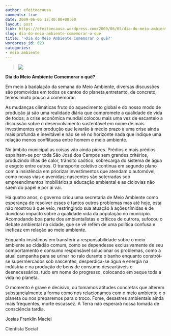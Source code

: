 ```yaml
---
author: efeitoecausa
comments: true
date: 2009-06-05 12:40:00+00:00
layout: post
link: https://efeitoecausa.wordpress.com/2009/06/05/dia-do-meio-ambiente-comemorar-o-que/
slug: dia-do-meio-ambiente-comemorar-o-que
title: '>Dia do Meio Ambiente Comemorar o quê?'
wordpress_id: 623
categories:
- meio ambiente
---
```


>[![](http://efeitoecausa.files.wordpress.com/2009/06/fodendoaterra.jpg?w=300)](http://efeitoecausa.files.wordpress.com/2009/06/fodendoaterra.jpg) 	 	 

**Dia do Meio Ambiente Comemorar o quê?**


  


Em meio à badalação da semana do Meio Ambiente, diversas discussões são promovidas em todos os cantos do planeta,entretanto, de concreto, temos muito pouco à comemorar.


  


As mudanças climáticas fruto do aquecimento global e do nosso modo de produção já são uma realidade diária que compromete a qualidade de vida de todos; a crise econômica mundial colocou mais uma vez de escanteio a discussão sobre o desenvolvimento sustentável em nome de mais investimentos em produção que levarão à médio prazo à uma crise ainda mais profunda e inevitável e não se vê no horizonte nada que indique uma relação menos conflituosa entre homem e meio ambiente.


  


No âmbito municipal as coisas vão ainda piores. Prédios e mais prédios espalham-se por toda São José dos Campos sem grandes critérios, produzindo ilhas de calor, trânsito caótico, sobrecarga do sistema de água e esgoto entre outros. O transporte coletivo continua em segundo plano com a insistência em priorizar investimentos que atendam o automóvel, como novas vias e avenidas; nascentes são soterradas sob empreendimentos imobiliários;a  educação ambiental e as ciclovias não saem do papel e por ai vai.


  


Há quatro anos, o governo criou uma secretaria de Meio Ambiente como esperança de resolver esses e tantos outros problemas mas até hoje, esta não mostrou à que veio, restringindo sua atuação à ações tímidas e de duvidoso impacto sobre a qualidade vida da população no município. Acomodando boa parte dos ambientalistas e críticos de outrora, sufocou o debate ambiental na cidade, que se vê refém de uma política confusa e ineficaz em relação ao meio ambiente.


  


Enquanto insistimos em transferir a responsabilidade sobre o meio ambiente ao cidadão comum, como se dependesse exclusivamente de seu comportamento e consumo responsável solucionar os problemas, como a atual campanha para se urinar no ralo durante o banho enquanto constrói-se supermercados sob nascentes, desperdiça-se água e energia na indústria  e na produção de bens de consumo descartáveis e desnecessários, tudo em nome do progresso, colocando em xeque toda a vida no planeta.


  


O momento é grave e decisivo, ou tomamos atitudes concretas que alterem substancialmente a forma como nos relacionamos com o meio ambiente e o planeta ou nos preparemos para o troco. Fome, desastres ambientais ainda mais frequentes, morte escassez. A Terra não esperará nossa tomada de consciência tardia.


  


Josias Franklin Maciel

Cientista Social


  



  

